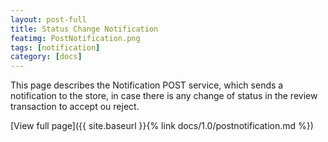 ```yaml
---
layout: post-full
title: Status Change Notification
featimg: PostNotification.png
tags: [notification]
category: [docs]
---
```



This page describes the Notification POST service, which sends a notification to the store, in case there is any change of status in the review transaction to accept ou reject.

[View full page]({{ site.baseurl }}{% link docs/1.0/postnotification.md %})  